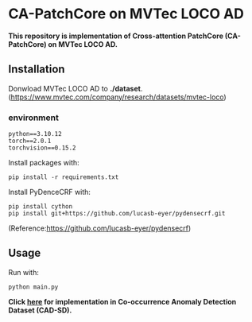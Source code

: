 # CA-PatchCore on MVTec LOCO AD

**This repository is implementation of Cross-attention PatchCore (CA-PatchCore) on MVTec LOCO AD.**

## Installation
Donwload MVTec LOCO AD to **./dataset**.
(https://www.mvtec.com/company/research/datasets/mvtec-loco)

### environment
~~~
python==3.10.12
torch==2.0.1
torchvision==0.15.2
~~~

Install packages with:
~~~
pip install -r requirements.txt
~~~

Install PyDenceCRF with:
~~~
pip install cython
pip install git+https://github.com/lucasb-eyer/pydensecrf.git
~~~
(Reference:https://github.com/lucasb-eyer/pydensecrf)

## Usage
Run with:
~~~
python main.py 
~~~

**Click [here](https://github.com/IshidaKengo/CA-PatchCore) for implementation in Co-occurrence Anomaly Detection Dataset (CAD-SD).**

